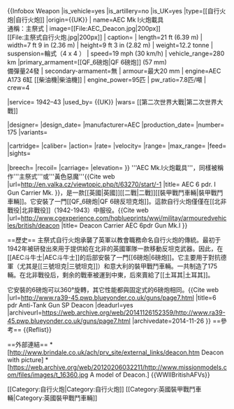 {{Infobox Weapon
|is_vehicle=yes
|is_artillery=no
|is_UK=yes
|type=[[自行火炮|自行火炮]]
|origin={{UK}}
|        name=AEC Mk I火炮載具 <br />通稱：主祭式
|        image=[[File:AEC_Deacon.jpg|200px]] <br />[[File:主祭式自行火炮.jpg|200px]]
|      caption=
|       length=21 ft (6.39 m)
|        width=7 ft 9 in (2.36 m)
|       height=9 ft 3 in (2.82 m)
|       weight=12.2 tonne
|   suspension=輪式（4 x 4 ）
|   speed=19 mph (30 km/h)
|        vehicle_range=280 km
|primary_armament=[[QF_6磅炮|QF 6磅炮]] (57 mm)<br />備彈量24發
|    secondary-armament=無
|       armour=最大20 mm 
|       engine=AEC A173 6缸 [[柴油機|柴油機]]
| engine_power=95匹
|     pw_ratio=7.8匹/噸
|         crew=4
<!-- Service history -->
|service= 1942–43
|used_by= {{UK}}
|wars= [[第二次世界大戰|第二次世界大戰]]
<!-- Production history -->
|designer= 
|design_date=
|manufacturer=AEC
|production_date=
|number= 175
|variants= 
<!-- Ranged weapon specifications --> 
|cartridge= 
|caliber= 
|action= 
|rate= 
|velocity= 
|range= 
|max_range= 
|feed= 
|sights= 
<!-- Artillery specifications -->
|breech=
|recoil=
|carriage=
|elevation=
}}
'''AEC Mk.I火炮載具'''，同樣被稱作'''主祭式'''或'''黃色惡魔'''<ref name=aec>{{Cite web |url=http://en.valka.cz/viewtopic.php/t/63270/start/-1  |title= AEC 6 pdr. I Gun Carrier Mk.  }}</ref>，是一款[[英國|英國]][[二戰|二戰]][[裝甲戰鬥車輛|裝甲戰鬥車輛]]。它安裝了一門[[QF_6磅炮|QF 6磅反坦克炮]]。<ref name="aec"/>這款自行火炮僅僅在[[北非戰役|北非戰役]]（1942-1943）中服役。<ref name=QQQ>{{Cite web |url=http://www.cgexperience.com/hqblueprints/wwi/militay/armouredvehicles/british/deacon |title= Deacon Carrier AEC 6pdr Gun Mk.I }}</ref>

==歷史==
主祭式自行火炮承襲了英軍以教會職務命名自行火炮的傳統。最初于1942年被研發出來用于提供給在北非的英國軍隊一款移動反坦克武器。因此，在[[AEC斗牛士|AEC斗牛士]]的后部安裝了一門[[6磅炮|6磅炮]]。它主要用于對抗德軍（尤其是[[三號坦克|三號坦克]]）和意大利的裝甲戰鬥車輛。一共制造了175輛。在北非戰役后，剩余的戰車被運到中東，后來賣給了[[土耳其|土耳其]]。<ref name="aec"/><ref name="QQQ"/>

它安裝的6磅炮可以360°旋轉，其它性能都與固定式的6磅炮相同。<ref>{{Cite web |url=http://www.ra39-45.pwp.blueyonder.co.uk/guns/page7.html |title=6 pdr Anti-Tank Gun SP Deacon |deadurl=yes |archiveurl=https://web.archive.org/web/20141126152359/http://www.ra39-45.pwp.blueyonder.co.uk/guns/page7.html |archivedate=2014-11-26 }}</ref>
==參考==
{{Reflist}}

==外部連結==
*[http://www.brindale.co.uk/ach/prv_site/external_links/deacon.htm Deacon with picture]
*[https://web.archive.org/web/20120206032211/http://www.missionmodels.com/files/images/t_16360.jpg A model of Deacon.]
{{WWIIBritishAFVs}}

[[Category:自行火炮|Category:自行火炮]]
[[Category:英國裝甲戰鬥車輛|Category:英國裝甲戰鬥車輛]]
